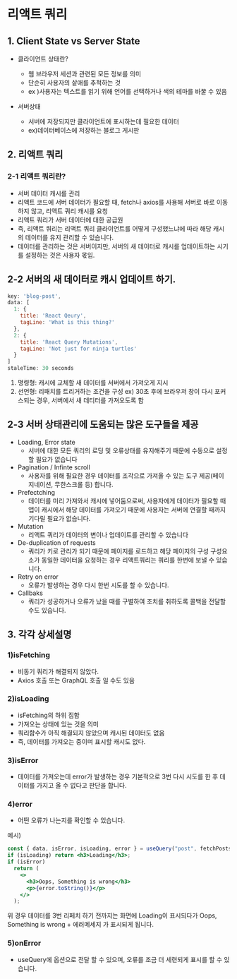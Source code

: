 # 리액트 쿼리

## 1. Client State vs Server State

- 클라이언트 상태란?

  - 웹 브라우저 세션과 관련된 모든 정보를 의미
  - 단순히 사용자의 샅애를 추적하는 것
  - ex )사용자는 텍스트를 읽기 위해 언어를 선택하거나 색의 테마를 바꿀 수 있음

- 서버상태
  - 서버에 저장되지만 클라이언트에 표시하는데 필요한 데이터
  - ex)데이터베이스에 저장하는 블로그 게시판

## 2. 리액트 쿼리

### 2-1 리액트 쿼리란?

- 서버 데이터 캐시를 관리
- 리액트 코드에 서버 데이터가 필요할 때, fetch나 axios를 사용해 서버로 바로 이동하지 않고, 리액트 쿼리 캐시를 요청
- 리액트 쿼리가 서버 데이터에 대한 공급원
- 즉, 리액트 쿼리는 리액트 쿼리 클라이언트를 어떻게 구성했느냐에 따라 해당 캐시의 데이터를 유지 관리할 수 있습니다.
- 데이터를 관리하는 것은 서버이지만, 서버의 새 데이터로 캐시를 업데이트하는 시기를 설정하는 것은 사용자 몫임.

## 2-2 서버의 새 데이터로 캐시 업데이트 하기.

```js
key: 'blog-post',
data: [
  1: {
    title: 'React Qeury',
    tagLine: 'What is this thing?'
  },
  2: {
    title: 'React Query Mutations',
    tagLine: 'Not just for ninja turtles'
  }
]
staleTime: 30 seconds
```

1. 명령형: 캐시에 교체할 새 데이터를 서버에서 가져오게 지시
2. 선언형: 리패치를 트리거하는 조건을 구성
   ex) 30초 후에 브라우저 창이 다시 포커스되는 경우, 서버에서 새 데티터를 가져오도록 함

## 2-3 서버 상태관리에 도움되는 많은 도구들을 제공

- Loading, Error state
  - 서버에 대한 모든 쿼리의 로딩 및 오류상태를 유지해주기 때문에 수동으로 설정할 필요가 없습니다
- Pagination / Infinte scroll
  - 사용자를 위해 필요한 경우 데이터를 조각으로 가져올 수 있는 도구 제공(페이지네이션, 무한스크롤 등) 합니다.
- Prefectching
  - 데이터를 미리 가져와서 캐시에 넣어둠으로써, 사용자에게 데이터가 필요할 때 앱이 캐시에서 해당 데이터를 가져오기 때문에 사용자는 서버에 연결할 때까지 기다릴 필요가 없습니다.
- Mutation
  - 리액트 쿼리가 데이터의 변이나 업데이트를 관리할 수 있습니다
- De-duplication of requests
  - 쿼리가 키로 관리가 되기 때문에 페이지를 로드하고 해당 페이지의 구성 구성요소가 동일한 데이터을 요청하는 경우 리액트쿼리는 쿼리를 한번에 보낼 수 있습니다.
- Retry on error
  - 오류가 발생하는 경우 다시 한번 시도를 할 수 있습니다.
- Callbaks
  - 쿼리가 성공하거나 오류가 났을 때를 구별하여 조치를 취하도록 콜백을 전달할 수도 있습니다.

## 3. 각각 상세설명

### 1)isFetching

- 비동기 쿼리가 해결되지 않았다.
- Axios 호출 또는 GraphQL 호출 일 수도 있음

### 2)isLoading

- isFetching의 하위 집합
- 가져오는 상태에 있는 것을 의미
- 쿼리함수가 아직 해결되지 않았으며 캐시된 데이터도 없음
- 즉, 데이터를 가져오는 중이며 표시할 캐시도 없다.

### 3)isError

- 데이터를 가져오는데 error가 발생하는 경우 기본적으로 3번 다시 시도를 한 후 데이터를 가지고 올 수 없다고 판단을 합니다.

### 4)error

- 어떤 오류가 나는지를 확인할 수 있습니다.

예시)

```jsx
const { data, isError, isLoading, error } = useQuery("post", fetchPosts);
if (isLoading) return <h3>Loading</h3>;
if (isError)
  return (
    <>
      <h3>Oops, Something is wrong</h3>
      <p>{error.toString()}</p>
    </>
  );
```

위 경우 데이터를 3번 리페치 하기 전까지는 화면에 Loading이 표시되다가 Oops, Something is wrong + 에러메세지 가 표시되게 됩니다.

### 5)onError

- useQuery에 옵션으로 전달 할 수 있으며, 오류를 조금 더 세련되게 표시를 할 수 있습니다.
